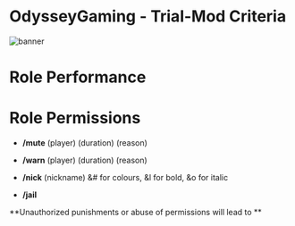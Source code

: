 # OdysseyGaming - Trial-Mod Criteria
![banner](https://media.discordapp.net/attachments/296281857232732161/923334494549835827/unknown.png)
# Role Performance




# Role Permissions

- **/mute** (player) (duration) (reason)

- **/warn** (player) (duration) (reason)

- **/nick** (nickname) &# for colours, &l for bold, &o for italic

- **/jail**


**Unauthorized punishments or abuse of permissions will lead to **
